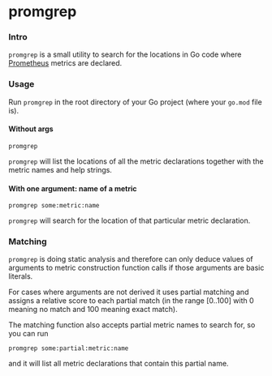 # promgrep

### Intro

`promgrep` is a small utility to search for the locations in Go code where
 [Prometheus](https://prometheus.io/) metrics are declared.

### Usage

Run `promgrep` in the root directory of your Go project
 (where your `go.mod` file is).
 
#### Without args
 
```shell script
promgrep
```

`promgrep` will list the locations of all the metric declarations together
with the metric names and help strings.

#### With one argument: name of a metric

```shell script
promgrep some:metric:name
```

`promgrep` will search for the location of that particular metric declaration.

### Matching

`promgrep` is doing static analysis and therefore can only deduce values of arguments
to metric construction function calls if those arguments are basic literals.

For cases where arguments are not derived it uses partial matching and 
assigns a relative score to each partial match (in the range [0..100] with 
0 meaning no match and 100 meaning exact match).

The matching function also accepts partial metric names to search for, so you
can run 

```shell script
promgrep some:partial:metric:name
```

and it will list all metric declarations that contain this partial name. 

